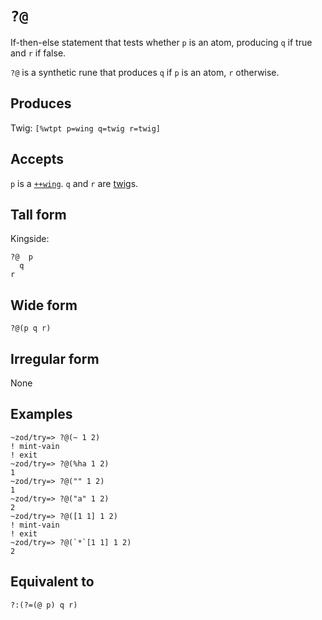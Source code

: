 `?@`
====

If-then-else statement that tests whether `p` is an atom, producing `q` if true and `r` if false.


`?@` is a synthetic rune that produces `q` if `p` is an atom, `r`
otherwise.

Produces
--------

Twig: `[%wtpt p=wing q=twig r=twig]`

Accepts
-------

`p` is a [`++wing`](). `q` and `r` are [twig]()s.

Tall form
---------

Kingside:

    ?@  p
      q
    r

Wide form
---------

    ?@(p q r)

Irregular form
--------------

None

Examples
--------

    ~zod/try=> ?@(~ 1 2)
    ! mint-vain
    ! exit
    ~zod/try=> ?@(%ha 1 2)
    1
    ~zod/try=> ?@("" 1 2)
    1
    ~zod/try=> ?@("a" 1 2)
    2
    ~zod/try=> ?@([1 1] 1 2)
    ! mint-vain
    ! exit
    ~zod/try=> ?@(`*`[1 1] 1 2)
    2 

Equivalent to
-------------

    ?:(?=(@ p) q r)
